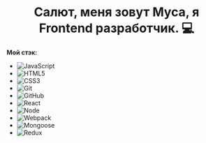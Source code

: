 ### <h1 align="center">Салют, меня зовут Муса, я Frontend разработчик. 💻</h1>

**Мой стэк:** 

- ![JavaScript](https://img.shields.io/badge/-JavaScript-black?logo=javascript&style=social)&nbsp;&nbsp;
- ![HTML5](https://img.shields.io/badge/-HTML5-black?logo=html5&style=social)&nbsp;&nbsp;
- ![CSS3](https://img.shields.io/badge/-CSS3-black?logo=css3&style=social)&nbsp;&nbsp;
- ![Git](https://img.shields.io/badge/-Git-black?logo=git&style=social)&nbsp;&nbsp;
- ![GitHub](https://img.shields.io/badge/-GitHub-black?logo=github&style=social)&nbsp;&nbsp;
- ![React](https://img.shields.io/badge/-React-white?logo=react&style=social)&nbsp;&nbsp;
- ![Node](https://img.shields.io/badge/-Node-white?logo=nodejs&style=social)&nbsp;&nbsp;
- ![Webpack](https://img.shields.io/badge/-Node-white?logo=webpack&style=social)&nbsp;&nbsp;
- ![Mongoose](https://img.shields.io/badge/-Node-white?logo=mongoose&style=social)&nbsp;&nbsp;
- ![Redux](https://img.shields.io/badge/-Node-white?logo=redux&style=social)&nbsp;&nbsp;
